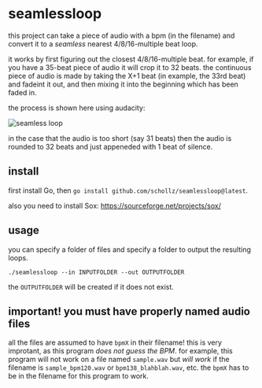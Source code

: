 # seamlessloop

this project can take a piece of audio with a bpm (in the filename) and convert it to a *seamless* nearest 4/8/16-multiple beat loop.

it works by first figuring out the closest 4/8/16-multiple beat. for example, if you have a 35-beat piece of audio it will crop it to 32 beats. the continuous piece of audio is made by taking the X+1 beat (in example, the 33rd beat) and fadeint it out, and then mixing it into the beginning which has been faded in.

the process is shown here using audacity:

![seamless loop](https://user-images.githubusercontent.com/6550035/177219531-2efca0a8-07c7-4055-8fd0-b9b66060799a.gif)

in the case that the audio is too short (say 31 beats) then the audio is rounded to 32 beats and just appeneded with 1 beat of silence.

## install

first install Go, then `go install github.com/schollz/seamlessloop@latest`.

also you need to install Sox: https://sourceforge.net/projects/sox/

## usage

you can specify a folder of files and specify a folder to output the resulting loops.

```
./seamlessloop --in INPUTFOLDER --out OUTPUTFOLDER
```

the `OUTPUTFOLDER` will be created if it does not exist.


## important! you must have properly named audio files

all the files are assumed to have `bpmX` in their filename! this is very improtant, as this program *does not guess the BPM*. for example, this program will not work on a file named `sample.wav` but *will work* if the filename is `sample_bpm120.wav` or `bpm138_blahblah.wav`, etc. the `bpmX` has to be in the filename for this program to work.
